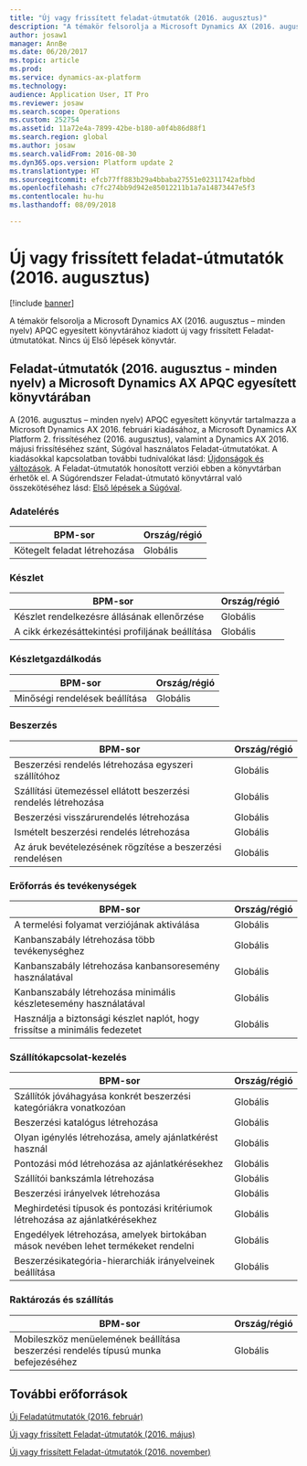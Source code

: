 ```yaml
---
title: "Új vagy frissített feladat-útmutatók (2016. augusztus)"
description: "A témakör felsorolja a Microsoft Dynamics AX (2016. augusztus – minden nyelv) APQC egyesített könyvtárához kiadott új vagy frissített Feladat-útmutatókat. Nincs új Első lépések könyvtár."
author: josaw1
manager: AnnBe
ms.date: 06/20/2017
ms.topic: article
ms.prod: 
ms.service: dynamics-ax-platform
ms.technology: 
audience: Application User, IT Pro
ms.reviewer: josaw
ms.search.scope: Operations
ms.custom: 252754
ms.assetid: 11a72e4a-7899-42be-b180-a0f4b86d88f1
ms.search.region: global
ms.author: josaw
ms.search.validFrom: 2016-08-30
ms.dyn365.ops.version: Platform update 2
ms.translationtype: HT
ms.sourcegitcommit: efcb77ff883b29a4bbaba27551e02311742afbbd
ms.openlocfilehash: c7fc274bb9d942e85012211b1a7a14873447e5f3
ms.contentlocale: hu-hu
ms.lasthandoff: 08/09/2018

---
```


# <a name="new-or-updated-task-guides-august-2016"></a>Új vagy frissített feladat-útmutatók (2016. augusztus)

[!include [banner](../includes/banner.md)]

A témakör felsorolja a Microsoft Dynamics AX (2016. augusztus – minden nyelv) APQC egyesített könyvtárához kiadott új vagy frissített Feladat-útmutatókat. Nincs új Első lépések könyvtár.

<a name="task-guides-in-the-august-2016---all-languages-apqc-unified-library-for-microsoft-dynamics-ax"></a>Feladat-útmutatók (2016. augusztus - minden nyelv) a Microsoft Dynamics AX APQC egyesített könyvtárában
---------------------------------------------------------------------------------------------------

A (2016. augusztus – minden nyelv) APQC egyesített könyvtár tartalmazza a Microsoft Dynamics AX 2016. februári kiadásához, a Microsoft Dynamics AX Platform 2. frissítéséhez (2016. augusztus), valamint a Dynamics AX 2016. májusi frissítéséhez szánt, Súgóval használatos Feladat-útmutatókat. A kiadásokkal kapcsolatban további tudnivalókat lásd: [Újdonságok és változások](whats-new-changed.md). A Feladat-útmutatók honosított verziói ebben a könyvtárban érhetők el. A Súgórendszer Feladat-útmutató könyvtárral való összekötéséhez lásd: [Első lépések a Súgóval](help-overview.md).

### <a name="data-access"></a>Adatelérés

| BPM-sor           | Ország/régió |
|--------------------|----------------|
| Kötegelt feladat létrehozása | Globális         |

### <a name="inventory"></a>Készlet

| BPM-sor                                | Ország/régió |
|-----------------------------------------|----------------|
| Készlet rendelkezésre állásának ellenőrzése         | Globális         |
| A cikk érkezésáttekintési profiljának beállítása | Globális         |

### <a name="inventory-management"></a>Készletgazdálkodás

| BPM-sor              | Ország/régió |
|-----------------------|----------------|
| Minőségi rendelések beállítása | Globális         |

### <a name="procurement"></a>Beszerzés

| BPM-sor                                          | Ország/régió |
|---------------------------------------------------|----------------|
| Beszerzési rendelés létrehozása egyszeri szállítóhoz   | Globális         |
| Szállítási ütemezéssel ellátott beszerzési rendelés létrehozása  | Globális         |
| Beszerzési visszárurendelés létrehozása                    | Globális         |
| Ismételt beszerzési rendelés létrehozása                    | Globális         |
| Az áruk bevételezésének rögzítése a beszerzési rendelésen | Globális         |

### <a name="resource-and-activities"></a>Erőforrás és tevékenységek

| BPM-sor                                                | Ország/régió |
|---------------------------------------------------------|----------------|
| A termelési folyamat verziójának aktiválása                      | Globális         |
| Kanbanszabály létrehozása több tevékenységhez            | Globális         |
| Kanbanszabály létrehozása kanbansoresemény használatával          | Globális         |
| Kanbanszabály létrehozása minimális készletesemény használatával        | Globális         |
| Használja a biztonsági készlet naplót, hogy frissítse a minimális fedezetet | Globális         |

### <a name="supplier-relationship-management"></a>Szállítókapcsolat-kezelés

| BPM-sor                                                           | Ország/régió |
|--------------------------------------------------------------------|----------------|
| Szállítók jóváhagyása konkrét beszerzési kategóriákra vonatkozóan                | Globális         |
| Beszerzési katalógus létrehozása                                       | Globális         |
| Olyan igénylés létrehozása, amely ajánlatkérést használ                              | Globális         |
| Pontozási mód létrehozása az ajánlatkérésekhez                                   | Globális         |
| Szállítói bankszámla létrehozása                                       | Globális         |
| Beszerzési irányelvek létrehozása                                         | Globális         |
| Meghirdetési típusok és pontozási kritériumok létrehozása az ajánlatkérésekhez            | Globális         |
| Engedélyek létrehozása, amelyek birtokában mások nevében lehet termékeket rendelni | Globális         |
| Beszerzésikategória-hierarchiák irányelveinek beállítása               | Globális         |

### <a name="warehouse-and-transportation"></a>Raktározás és szállítás

| BPM-sor                                                                    | Ország/régió |
|-----------------------------------------------------------------------------|----------------|
| Mobileszköz menüelemének beállítása beszerzési rendelés típusú munka befejezéséhez | Globális         |



<a name="additional-resources"></a>További erőforrások
--------

[Új Feladatútmutatók (2016. február)](new-task-guides-available-february-2016.md)

[Új vagy frissített Feladat-útmutatók (2016. május)](new-updated-task-guides-available-may-2016.md)

[Új vagy frissített Feladat-útmutatók (2016. november)](new-task-guides-november-2016.md)




